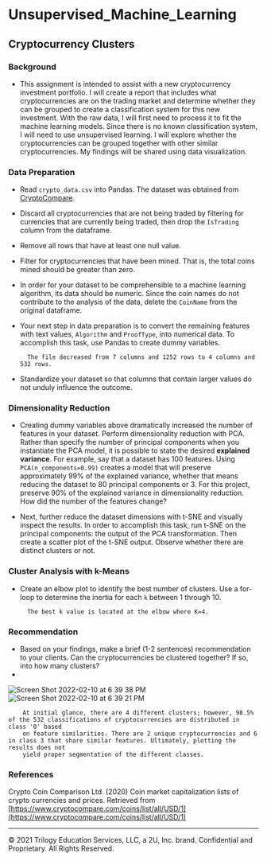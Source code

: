 # Unsupervised_Machine_Learning

## Cryptocurrency Clusters

### Background

* This assignment is intended to assist with a new cryptocurrency investment portfolio. I will create a report that 
includes what cryptocurrencies are on the trading market and determine whether they can be grouped to create a classification 
system for this new investment. With the raw data, I will first need to process it to fit the machine learning models. Since 
there is no known classification system, I will need to use unsupervised learning. I will explore whether the cryptocurrencies 
can be grouped together with other similar cryptocurrencies. My findings will be shared using data visualization.


### Data Preparation

* Read `crypto_data.csv` into Pandas. The dataset was obtained from [CryptoCompare](https://min-api.cryptocompare.com/data/all/coinlist).

* Discard all cryptocurrencies that are not being traded by filtering for currencies that are currently being traded, then
 drop the `IsTrading` column from the dataframe.

* Remove all rows that have at least one null value.

* Filter for cryptocurrencies that have been mined. That is, the total coins mined should be greater than zero.

* In order for your dataset to be comprehensible to a machine learning algorithm, its data should be numeric. Since the coin names do not 
contribute to the analysis of the data, delete the `CoinName` from the original dataframe.

* Your next step in data preparation is to convert the remaining features with text values, `Algorithm` and `ProofType`, into numerical 
data. To accomplish this task, use Pandas to create dummy variables. 

        The file decreased from 7 columns and 1252 rows to 4 columns and 532 rows. 

* Standardize your dataset so that columns that contain larger values do not unduly influence the outcome.

### Dimensionality Reduction

* Creating dummy variables above dramatically increased the number of features in your dataset. Perform dimensionality reduction with PCA. Rather than specify the number of principal components when you instantiate the PCA model, it is possible to state the desired **explained variance**. For example, say that a dataset has 100 features. Using `PCA(n_components=0.99)` creates a model that will preserve approximately 99% of the explained variance, whether that means reducing the dataset to 80 principal components or 3. For this project, preserve 90% of the explained variance in dimensionality reduction. How did the number of the features change?

* Next, further reduce the dataset dimensions with t-SNE and visually inspect the results. In order to accomplish this task, run t-SNE on the principal components: the output of the PCA transformation. Then create a scatter plot of the t-SNE output. Observe whether there are distinct clusters or not.

### Cluster Analysis with k-Means

* Create an elbow plot to identify the best number of clusters. Use a for-loop to determine the inertia for each `k` between 1 through 10. 

        The best k value is located at the elbow where K=4.

### Recommendation

* Based on your findings, make a brief (1-2 sentences) recommendation to your clients. Can the cryptocurrencies be clustered together? If so, into how many clusters?
*  
![Screen Shot 2022-02-10 at 6 39 38 PM](https://user-images.githubusercontent.com/89491352/153515445-d29dd084-ddda-4c61-89f1-05cfd4b51e56.png)        ![Screen Shot 2022-02-10 at 6 39 21 PM](https://user-images.githubusercontent.com/89491352/153515413-6435c907-84e1-4975-9616-013eec56230f.png)

        
        At initial glance, there are 4 different clusters; however, 98.5% of the 532 classifications of cryptocurrencies are distributed in class '0' based 
        on feature similarities. There are 2 unique cryptocurrencies and 6 in class 3 that share similar features. Ultimately, plotting the results does not
        yield proper segmentation of the different classes. 

### References

Crypto Coin Comparison Ltd. (2020) Coin market capitalization lists of crypto currencies and prices. Retrieved from [https://www.cryptocompare.com/coins/list/all/USD/1](https://www.cryptocompare.com/coins/list/all/USD/1)

- - -

© 2021 Trilogy Education Services, LLC, a 2U, Inc. brand. Confidential and Proprietary. All Rights Reserved.

